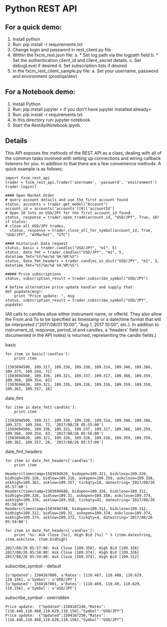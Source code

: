 # Python REST API

For a quick demo:
-----------------
1. Install python
2. Run: pip install -r requirements.txt
3. Change login and password in rest_client.py file
4. Within the fxcm_rest.json file:
  a. * Set log path via the logpath field
  b. * Set the authentication client_id and client_secret details.
  c. Set debugLevel if desired
  d. Set subscription lists if desired
5. In the fxcm_rest_client_sample.py file:
    a. Set your username, password and environment (prod/qa/dev)

For a Notebook demo:
--------------------
1. Install Python
2. Run: pip install jupyter < if you don't have jupyter installed already>
3. Run: pip install -r requirements.txt
4. In this directory run: jupyter notebook
5. Start the RestApiNotebook.ipynb.

## Details

This API exposes the methods of the REST API as a class, dealing with all of the common tasks 
involved with setting up connections and wiring callback listeners for you. In addition to that
there are a few convenience methods. 
A quick example is as follows;

    import fxcm_rest_api
    trader = fxcm_rest_api.Trader('username', 'password', 'environment')
    trader.login()
    
    #### Open Market Order
    # query account details and use the first account found
    status, accounts = trader.get_model("Account")
    account_id = accounts['accounts'][0]['accountId']
    # Open 10 lots on USD/JPY for the first account_id found.
    status, response = trader.open_trade(account_id, "USD/JPY", True, 10)
    if status:
    # close all USD/JPY trades.
      status, response = trader.close_all_for_symbol(account_id, True, "USD/JPY", "AtMarket", "GTC")
    
    #### Historical Data request
    status, basic = trader.candles("USD/JPY", "m1", 5)
    status, date_fmt = trader.candles("USD/JPY", "m1", 5, datetime_fmt="%Y/%m/%d %H:%M:%S")
    status, date_fmt_headers = trader.candles_as_dict("USD/JPY", "m1", 3, datetime_fmt="%Y/%m/%d %H:%M:%S")
    
    ##### Price subscriptions
    status, subscription_result = trader.subscribe_symbol("USD/JPY")
    
    # Define alternative price update handler and supply that.
    def pupdate(msg):
        print "Price update: ", msg
    status, subscription_result = trader.subscribe_symbol("USD/JPY", pupdate)
  
(All calls to candles allow either instrument name, or offerId. They also allow the From and To to be specified
as timestamp or a date/time format that will be interpreted ("2017/08/01 10:00", "Aug 1, 2017 10:00", etc.).
In addition to instrument_id, response, period_id and candles, a 'headers' field (not documented in the API notes)
is returned, representing the candle fields.)

basic

    for item in basic['candles']: 
        print item
    
    [1503694500, 109.317, 109.336, 109.336, 109.314, 109.346, 109.366, 109.373, 109.344, 72]
    [1503694560, 109.336, 109.321, 109.337, 109.317, 109.366, 109.359, 109.366, 109.354, 83]
    [1503694620, 109.321, 109.326, 109.326, 109.316, 109.359, 109.358, 109.362, 109.357, 28]
date_fmt

    for item in date_fmt['candles']:
        print item
    
    [1503694500, 109.317, 109.336, 109.336, 109.314, 109.346, 109.366, 109.373, 109.344, 72, '2017/08/26 05:55:00']
    [1503694560, 109.336, 109.321, 109.337, 109.317, 109.366, 109.359, 109.366, 109.354, 83, '2017/08/26 05:56:00']
    [1503694620, 109.321, 109.326, 109.326, 109.316, 109.359, 109.358, 109.362, 109.357, 28, '2017/08/26 05:57:00']
date_fmt_headers

    for item in date_fmt_headers['candles']: 
        print item
    
    Headers(timestamp=1503694620, bidopen=109.321, bidclose=109.326, bidhigh=109.326, bidlow=109.316, askopen=109.359, askclose=109.358, askhigh=109.362, asklow=109.357, tickqty=28, datestring='2017/08/26 05:57:00')
    Headers(timestamp=1503694680, bidopen=109.326, bidclose=109.312, bidhigh=109.326, bidlow=109.31, askopen=109.358, askclose=109.374, askhigh=109.376, asklow=109.358, tickqty=42, datestring='2017/08/26 05:58:00')
    Headers(timestamp=1503694740, bidopen=109.312, bidclose=109.312, bidhigh=109.312, bidlow=109.31, askopen=109.374, askclose=109.374, askhigh=109.374, asklow=109.372, tickqty=4, datestring='2017/08/26 05:59:00')
    
    for item in date_fmt_headers['candles']: 
        print "%s: Ask Close [%s], High Bid [%s] " % (item.datestring, item.askclose, item.bidhigh)
    
    2017/08/26 05:57:00: Ask Close [109.358], High Bid [109.326]
    2017/08/26 05:58:00: Ask Close [109.374], High Bid [109.326]
    2017/08/26 05:59:00: Ask Close [109.374], High Bid [109.312]
subscribe_symbol - default

    {u'Updated': 1504167080, u'Rates': [110.467, 110.488, 110.629, 110.156], u'Symbol': u'USD/JPY'}
    {u'Updated': 1504167081, u'Rates': [110.469, 110.49, 110.629, 110.156], u'Symbol': u'USD/JPY'}
subscribe_symbol - overridden

    Price update:  {"Updated":1504167248,"Rates":[110.446,110.468,110.629,110.156],"Symbol":"USD/JPY"}
    Price update:  {"Updated":1504167250,"Rates":[110.446,110.468,110.629,110.156],"Symbol":"USD/JPY"}
    


